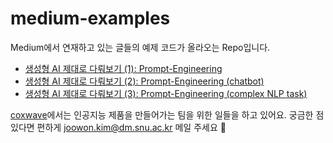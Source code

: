 # medium-examples

Medium에서 연재하고 있는 글들의 예제 코드가 올라오는 Repo입니다.
- [생성형 AI 제대로 다뤄보기 (1): Prompt-Engineering](https://medium.com/@joowon.kim/%ED%85%8D%EC%8A%A4%ED%8A%B8-%EA%B8%B0%EB%B0%98-%EC%83%9D%EC%84%B1%ED%98%95-%EC%9D%B8%EA%B3%B5%EC%A7%80%EB%8A%A5-%EA%B0%9C%EC%84%A0%ED%95%98%EA%B8%B0-1-prompt-engineering-a1edd26be733?source=user_profile---------2----------------------------)
- [생성형 AI 제대로 다뤄보기 (2): Prompt-Engineering (chatbot)](https://medium.com/@joowon.kim/%ED%85%8D%EC%8A%A4%ED%8A%B8-%EA%B8%B0%EB%B0%98-%EC%83%9D%EC%84%B1%ED%98%95-%EC%9D%B8%EA%B3%B5%EC%A7%80%EB%8A%A5-%EA%B0%9C%EC%84%A0%ED%95%98%EA%B8%B0-2-prompt-engineering-case-study-chatbot-debb906539bd)
- [생성형 AI 제대로 다뤄보기 (3): Prompt-Engineering (complex NLP task)](https://medium.com/@joowon.kim/%ED%85%8D%EC%8A%A4%ED%8A%B8-%EA%B8%B0%EB%B0%98-%EC%83%9D%EC%84%B1%ED%98%95-%EC%9D%B8%EA%B3%B5%EC%A7%80%EB%8A%A5-%EA%B0%9C%EC%84%A0%ED%95%98%EA%B8%B0-3-prompt-engineering-case-study-complex-task-c5ed9889a57f)

[coxwave](https://coxwave.com/)에서는 인공지능 제품을 만들어가는 팀을 위한 일들을 하고 있어요.
궁금한 점 있다면 편하게 [joowon.kim@dm.snu.ac.kr](mailto:joowon.kim@dm.snu.ac.kr) 메일 주세요 🙂
